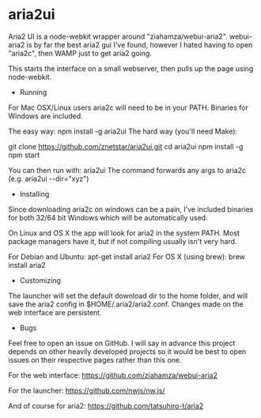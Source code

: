 # aria2ui

Aria2 UI is a node-webkit wrapper around "ziahamza/webui-aria2". webui-aria2 is by far the best aria2 gui I've found, however I hated having to open "aria2c", then WAMP just to get aria2 going.

This starts the interface on a small webserver, then pulls up the page using node-webkit.

* Running

For Mac OSX/Linux users aria2c will need to be in your PATH. Binaries for Windows are included.

The easy way: npm install -g aria2ui
The hard way (you'll need Make):

git clone https://github.com/znetstar/aria2ui.git
cd aria2ui
npm install -g
npm start

You can then run with: aria2ui
The command forwards any args to aria2c (e.g. aria2ui --dir="xyz")

* Installing

Since downloading aria2c on windows can be a pain, I've included binaries for both 32/64 bit Windows which will be automatically used.

On Linux and OS X the app will look for aria2 in the system PATH. Most package managers have it, but if not compiling usually isn't very hard.

For Debian and Ubuntu: apt-get install aria2
For OS X (using brew): brew install aria2

* Customizing

The launcher will set the default download dir to the home folder, and will save the aria2 config in $HOME/.aria2/aria2.conf. Changes made on the web interface are persistent.

* Bugs

Feel free to open an issue on GitHub. I will say in advance this project depends on other heavily developed projects so it would be best to open issues on their respective pages rather than this one.

For the web interface: https://github.com/ziahamza/webui-aria2

For the launcher: https://github.com/nwjs/nw.js/

And of course for aria2: https://github.com/tatsuhiro-t/aria2